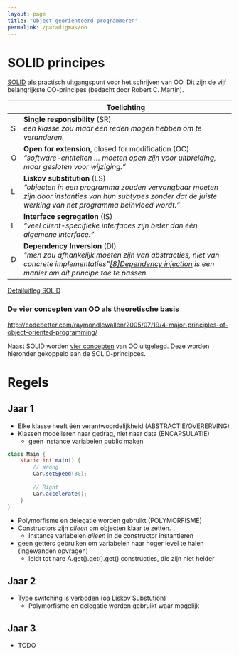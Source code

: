 ```yaml
---
layout: page
title: "Object georienteerd programmeren"
permalink: /paradigmas/oo
---
```


# SOLID principes

[SOLID](https://nl.wikipedia.org/wiki/SOLID) als practisch uitgangspunt voor het schrijven van OO. Dit zijn de vijf belangrijkste OO-principes (bedacht door Robert C. Martin).

|   | Toelichting
|---|-------------------------------------------------------------------------------------------------------------------------------------------------------------------------
| S | **Single responsibility** (SR)<br>_een klasse zou maar één reden mogen hebben om te veranderen._
| O | **Open for extension**, closed for modification (OC)<br>_“software-entiteiten … moeten open zijn voor uitbreiding, maar gesloten voor wijziging.”_
| L | **Liskov substitution** (LS)<br>_“objecten in een programma zouden vervangbaar moeten zijn door instanties van hun subtypes zonder dat de juiste werking van het programma beïnvloed wordt.”_
| I | **Interface segregation** (IS)<br>_“veel client-specifieke interfaces zijn beter dan één algemene interface.”_
| D | **Dependency Inversion** (DI)<br>_"men zou afhankelijk moeten zijn van abstracties, niet van concrete implementaties"[[8]](https://nl.wikipedia.org/wiki/SOLID#cite_note-martin-design-principles-8)[Dependency injection](https://nl.wikipedia.org/wiki/Dependency_injection) is een manier om dit principe toe te passen._

[Detailuitleg SOLID](OO/SOLID.html)

### De vier concepten van OO als theoretische basis
http://codebetter.com/raymondlewallen/2005/07/19/4-major-principles-of-object-oriented-programming/

Naast SOLID worden [vier concepten](OO/Concepten.html) van OO uitgelegd. Deze worden hieronder gekoppeld aan de SOLID-principces.

# Regels

## Jaar 1
- Elke klasse heeft één verantwoordelijkheid (ABSTRACTIE/OVERERVING)
- Klassen modelleren naar gedrag, niet naar data (ENCAPSULATIE)
    - geen instance variabelen public maken
```Java
class Main {
    static int main() {
        // Wrong
        Car.setSpeed(30);
        
        // Right
        Car.accelerate();
    }
}
```
- Polymorfisme en delegatie worden gebruikt (POLYMORFISME)
- Constructors zijn _alleen_ om objecten klaar te zetten.
    - Instance variabelen _alleen_ in de constructor instantieren
- geen getters gebruiken om variabelen naar hoger level te halen (ingewanden opvragen)
    - leidt tot nare A.get().get().get() constructies, die zijn niet helder

## Jaar 2
- Type switching is verboden (oa Liskov Substution)
  - Polymorfisme en delegatie worden gebruikt waar mogelijk

## Jaar 3
- TODO
